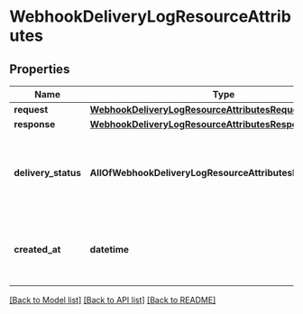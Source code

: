 # WebhookDeliveryLogResourceAttributes

## Properties
Name | Type | Description | Notes
------------ | ------------- | ------------- | -------------
**request** | [**WebhookDeliveryLogResourceAttributesRequest**](WebhookDeliveryLogResourceAttributesRequest.md) |  | 
**response** | [**WebhookDeliveryLogResourceAttributesResponse**](WebhookDeliveryLogResourceAttributesResponse.md) |  | 
**delivery_status** | **AllOfWebhookDeliveryLogResourceAttributesDeliveryStatus** | The success or failure status of this delivery attempt.  | 
**created_at** | **datetime** | The date-time at which this log entry was created.  | 

[[Back to Model list]](../README.md#documentation-for-models) [[Back to API list]](../README.md#documentation-for-api-endpoints) [[Back to README]](../README.md)

